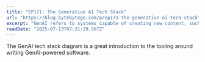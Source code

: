 ```yaml
---
title: "EP171: The Generative AI Tech Stack"
url: "https://blog.bytebytego.com/p/ep171-the-generative-ai-tech-stack"
excerpt: "GenAI refers to systems capable of creating new content, such as text, images, code, or music, by learning patterns from existing data."
readDate: "2025-07-13T07:31:29.567Z"
---
```


The GenAI tech stack diagram is a great introduction to the tooling around writing GenAI-powered software.
